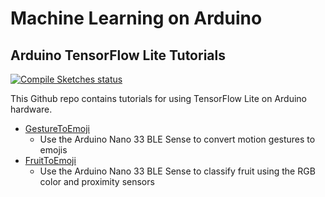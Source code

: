 # Machine Learning on Arduino
## Arduino TensorFlow Lite Tutorials

[![Compile Sketches status](https://github.com/arduino/ArduinoTensorFlowLiteTutorials/actions/workflows/compile-sketches.yml/badge.svg)](https://github.com/arduino/ArduinoTensorFlowLiteTutorials/actions/workflows/compile-sketches.yml)

This Github repo contains tutorials for using TensorFlow Lite on Arduino hardware.

* [GestureToEmoji](GestureToEmoji/)
  * Use the Arduino Nano 33 BLE Sense to convert motion gestures to emojis
* [FruitToEmoji](FruitToEmoji/)
  * Use the Arduino Nano 33 BLE Sense to classify fruit using the RGB color and proximity sensors
